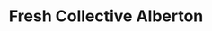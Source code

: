 ---
title: "Fresh Collective Alberton"
url: /auckland/fresh-collective-alberton/
shop: convenience
---